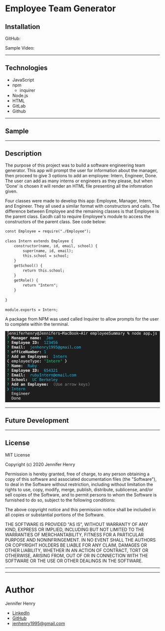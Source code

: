# Employee Team Generator


## Installation

GitHub:

Sample Video:


<hr />


## Technologies

* JavaScript
* npm
    * inquirer
* Node.js
* HTML
* GitLab 
* Github

<hr />

## Sample


<hr />

## Description

The purpose of this project was to build a software engineering team generator. This app will prompt the user for information about the manager, then proceed to give 3 options to add an employee: Intern, Engineer, Done. The user can add as many interns or engineers as they please, but when 'Done' is chosen it will render an HTML file presenting all the infomration given. 

Four classes were made to develop this app: Employee, Manager, Intern, and Engineer. They all used a similar format with constructors and calls. The difference between Employee and the remaining classes is that Employee is the parent class. Eacdh call to require Employee's module to access the constructors of the parent class. See code below:

```
const Employee = require("./Employee");

class Intern extends Employee {
    constructor(name, id, email, school) {
        super(name, id, email);
        this.school = school;
    }
    getSchool() {
        return this.school;
    }
    getRole() {
        return "Intern";
    }

}

module.exports = Intern;
```

A package from NPM was used called Inquirer to allow prompts for the user to complete within the terminal. 

![input example](assets/sampleImg.png)





<hr />


## Future Development



<hr />

## License

MIT License

Copyright (c) 2020 Jennifer Henry

Permission is hereby granted, free of charge, to any person obtaining a copy of this software and associated documentation files (the "Software"), to deal in the Software without restriction, including without limitation the rights to use, copy, modify, merge, publish, distribute, sublicense, and/or sell copies of the Software, and to permit persons to whom the Software is furnished to do so, subject to the following conditions:

The above copyright notice and this permission notice shall be included in all copies or substantial portions of the Software.

THE SOFTWARE IS PROVIDED "AS IS", WITHOUT WARRANTY OF ANY KIND, EXPRESS OR IMPLIED, INCLUDING BUT NOT LIMITED TO THE WARRANTIES OF MERCHANTABILITY, FITNESS FOR A PARTICULAR PURPOSE AND NONINFRINGEMENT. IN NO EVENT SHALL THE AUTHORS OR COPYRIGHT HOLDERS BE LIABLE FOR ANY CLAIM, DAMAGES OR OTHER LIABILITY, WHETHER IN AN ACTION OF CONTRACT, TORT OR OTHERWISE, ARISING FROM, OUT OF OR IN CONNECTION WITH THE SOFTWARE OR THE USE OR OTHER DEALINGS IN THE SOFTWARE.

<hr />
<hr />

# Author

Jennifer Henry

* [LinkedIn](https://www.linkedin.com/in/jennifer-henry-4a540a149/)
* [GitHub](https://github.com/jenryhennifer)
* jenhenry1995@gmail.com
